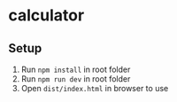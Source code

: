 # calculator

## Setup

1. Run `npm install` in root folder
2. Run `npm run dev` in root folder
3. Open `dist/index.html` in browser to use
